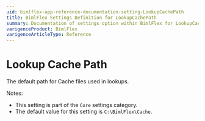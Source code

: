 ```yaml
---
uid: bimlflex-app-reference-documentation-setting-LookupCachePath
title: BimlFlex Settings Definition for LookupCachePath
summary: Documentation of settings option within BimlFlex for LookupCachePath
varigenceProduct: BimlFlex
varigenceArticleType: Reference
---
```


# Lookup Cache Path

The default path for Cache files used in lookups.

Notes:

* This setting is part of the `Core` settings category.
* The default value for this setting is `C:\BimlFlex\Cache`.